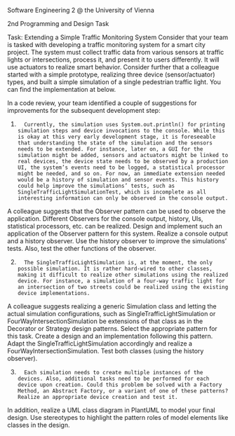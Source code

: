 Software Engineering 2 @ the University of Vienna

2nd Programming and Design Task

Task: Extending a Simple Traffic Monitoring System
Consider that your team is tasked with developing a traffic monitoring system for a smart city project. The system must collect traffic data from various sensors at traffic lights or intersections, process it, and present it to users differently. It will use actuators to realize smart behavior. Consider further that a colleague started with a simple prototype, realizing three device (sensor/actuator) types, and built a simple simulation of a single pedestrian traffic light. You can find the implementation at below.

In a code review, your team identified a couple of suggestions for improvements for the subsequent development step:

1.       Currently, the simulation uses System.out.println() for printing simulation steps and device invocations to the console. While this is okay at this very early development stage, it is foreseeable that understanding the state of the simulation and the sensors needs to be extended. For instance, later on, a GUI for the simulation might be added, sensors and actuators might be linked to real devices, the device state needs to be observed by a production UI, the system’s events need to be logged, a statistical processor might be needed, and so on. For now, an immediate extension needed would be a history of simulation and sensor events. This history could help improve the simulations’ tests, such as SingleTrafficLightSimulationTest, which is incomplete as all interesting information can only be observed in the console output. 
A colleague suggests that the Observer pattern can be used to observe the application. Different Observers for the console output, history, UIs, statistical processors, etc. can be realized. Design and implement such an application of the Observer pattern for this system. Realize a console output and a history observer. Use the history observer to improve the simulations’ tests. Also, test the other functions of the observer.

2.       The SingleTrafficLightSimulation is, at the moment, the only possible simulation. It is rather hard-wired to other classes, making it difficult to realize other simulations using the realized device. For instance, a simulation of a four-way traffic light for an intersection of two streets could be realized using the existing device implementations.
A colleague suggests realizing a generic Simulation class and letting the actual simulation configurations, such as SingleTrafficLightSimulation or FourWayIntersectionSimulation be extensions of that class as in the Decorator or Strategy design patterns. Select the appropriate pattern for this task. Create a design and an implementation following this pattern. Adapt the SingleTrafficLightSimulation accordingly and realize a  FourWayIntersectionSimulation. Test both classes (using the history observer).

3.       Each simulation needs to create multiple instances of the devices. Also, additional tasks need to be performed for each device upon creation. Could this problem be solved with a Factory Method, an Abstract Factory, or a variant of one of these patterns? Realize an appropriate device creation and test it.

In addition, realize a UML class diagram in PlantUML to model your final design. Use stereotypes to highlight the pattern roles of model elements like classes in the design.
